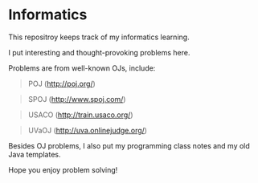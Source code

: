 # Informatics
This repositroy keeps track of my informatics learning.

I put interesting and thought-provoking problems here.

Problems are from well-known OJs, include:
>POJ (http://poj.org/)

>SPOJ (http://www.spoj.com/)

>USACO (http://train.usaco.org/)

>UVaOJ (http://uva.onlinejudge.org/)

Besides OJ problems, I also put my programming class notes and my old Java templates.

Hope you enjoy problem solving!
